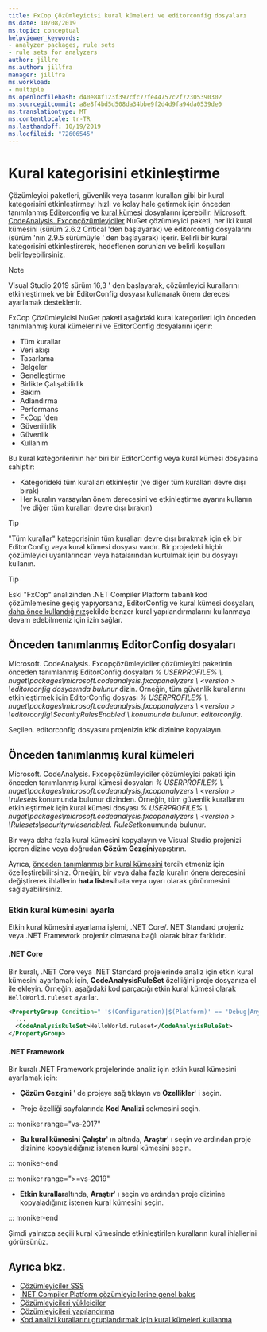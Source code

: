 ```yaml
---
title: FxCop Çözümleyicisi kural kümeleri ve editorconfig dosyaları
ms.date: 10/08/2019
ms.topic: conceptual
helpviewer_keywords:
- analyzer packages, rule sets
- rule sets for analyzers
author: jillre
ms.author: jillfra
manager: jillfra
ms.workload:
- multiple
ms.openlocfilehash: d40e88f123f397cfc77fe44757c2f72305390302
ms.sourcegitcommit: a8e8f4bd5d508da34bbe9f2d4d9fa94da0539de0
ms.translationtype: MT
ms.contentlocale: tr-TR
ms.lasthandoff: 10/19/2019
ms.locfileid: "72606545"
---
```

# <a name="enable-a-category-of-rules"></a>Kural kategorisini etkinleştirme

Çözümleyici paketleri, güvenlik veya tasarım kuralları gibi bir kural kategorisini etkinleştirmeyi hızlı ve kolay hale getirmek için önceden tanımlanmış [Editorconfig](use-roslyn-analyzers.md#set-rule-severity-in-an-editorconfig-file) ve [kural kümesi](using-rule-sets-to-group-code-analysis-rules.md) dosyalarını içerebilir. [Microsoft. CodeAnalysis. Fxcopçözümleyiciler](https://www.nuget.org/packages/Microsoft.CodeAnalysis.FxCopAnalyzers/) NuGet çözümleyici paketi, her iki kural kümesini (sürüm 2.6.2 Critical 'den başlayarak) ve editorconfig dosyalarını (sürüm 'nın 2.9.5 sürümüyle ' den başlayarak) içerir. Belirli bir kural kategorisini etkinleştirerek, hedeflenen sorunları ve belirli koşulları belirleyebilirsiniz.

> [!NOTE]
> Visual Studio 2019 sürüm 16,3 ' den başlayarak, çözümleyici kurallarını etkinleştirmek ve bir EditorConfig dosyası kullanarak önem derecesi ayarlamak desteklenir.

FxCop Çözümleyicisi NuGet paketi aşağıdaki kural kategorileri için önceden tanımlanmış kural kümelerini ve EditorConfig dosyalarını içerir:

- Tüm kurallar
- Veri akışı
- Tasarlama
- Belgeler
- Genelleştirme
- Birlikte Çalışabilirlik
- Bakım
- Adlandırma
- Performans
- FxCop 'den
- Güvenilirlik
- Güvenlik
- Kullanım

Bu kural kategorilerinin her biri bir EditorConfig veya kural kümesi dosyasına sahiptir:

- Kategorideki tüm kuralları etkinleştir (ve diğer tüm kuralları devre dışı bırak)
- Her kuralın varsayılan önem derecesini ve etkinleştirme ayarını kullanın (ve diğer tüm kuralları devre dışı bırakın)

> [!TIP]
> "Tüm kurallar" kategorisinin tüm kuralları devre dışı bırakmak için ek bir EditorConfig veya kural kümesi dosyası vardır. Bir projedeki hiçbir çözümleyici uyarılarından veya hatalarından kurtulmak için bu dosyayı kullanın.

> [!TIP]
> Eski "FxCop" analizinden .NET Compiler Platform tabanlı kod çözümlemesine geçiş yapıyorsanız, EditorConfig ve kural kümesi dosyaları, [daha önce kullandığınız](rule-set-reference.md)şekilde benzer kural yapılandırmalarını kullanmaya devam edebilmeniz için izin sağlar.

## <a name="predefined-editorconfig-files"></a>Önceden tanımlanmış EditorConfig dosyaları

Microsoft. CodeAnalysis. Fxcopçözümleyiciler çözümleyici paketinin önceden tanımlanmış EditorConfig dosyaları *% USERPROFILE% \\. nuget\packages\microsoft.codeanalysis.fxcopanalyzers \\ \<version \> \editorconfig dosyasında bulunur* dizin. Örneğin, tüm güvenlik kurallarını etkinleştirmek için EditorConfig dosyası *% USERPROFILE% \\. nuget\packages\microsoft.codeanalysis.fxcopanalyzers \\ \<version \> \editorconfig\SecurityRulesEnabled \\ konumunda bulunur. editorconfig*.

Seçilen. editorconfig dosyasını projenizin kök dizinine kopyalayın.

## <a name="predefined-rule-sets"></a>Önceden tanımlanmış kural kümeleri

Microsoft. CodeAnalysis. Fxcopçözümleyiciler çözümleyici paketi için önceden tanımlanmış kural kümesi dosyaları *% USERPROFILE% \\. nuget\packages\microsoft.codeanalysis.fxcopanalyzers \\ \<version \> \rulesets* konumunda bulunur dizinden. Örneğin, tüm güvenlik kurallarını etkinleştirmek için kural kümesi dosyası *% USERPROFILE% \\. nuget\packages\microsoft.codeanalysis.fxcopanalyzers \\ \<version \> \Rulesets\securityrulesenabled. RuleSet*konumunda bulunur.

Bir veya daha fazla kural kümesini kopyalayın ve Visual Studio projenizi içeren dizine veya doğrudan **Çözüm Gezgini**yapıştırın.

Ayrıca, [önceden tanımlanmış bir kural kümesini](how-to-create-a-custom-rule-set.md) tercih etmeniz için özelleştirebilirsiniz. Örneğin, bir veya daha fazla kuralın önem derecesini değiştirerek ihlallerin **hata listesi**hata veya uyarı olarak görünmesini sağlayabilirsiniz.

### <a name="set-the-active-rule-set"></a>Etkin kural kümesini ayarla

Etkin kural kümesini ayarlama işlemi, .NET Core/. NET Standard projeniz veya .NET Framework projeniz olmasına bağlı olarak biraz farklıdır.

#### <a name="net-core"></a>.NET Core

Bir kuralı, .NET Core veya .NET Standard projelerinde analiz için etkin kural kümesini ayarlamak için, **CodeAnalysisRuleSet** özelliğini proje dosyanıza el ile ekleyin. Örneğin, aşağıdaki kod parçacığı etkin kural kümesi olarak `HelloWorld.ruleset` ayarlar.

```xml
<PropertyGroup Condition=" '$(Configuration)|$(Platform)' == 'Debug|AnyCPU' ">
  ...
  <CodeAnalysisRuleSet>HelloWorld.ruleset</CodeAnalysisRuleSet>
</PropertyGroup>
```

#### <a name="net-framework"></a>.NET Framework

Bir kuralı .NET Framework projelerinde analiz için etkin kural kümesini ayarlamak için:

- **Çözüm Gezgini** ' de projeye sağ tıklayın ve **Özellikler**' i seçin.

- Proje özelliği sayfalarında **Kod Analizi** sekmesini seçin.

::: moniker range="vs-2017"

- **Bu kural kümesini Çalıştır**' ın altında, **Araştır**' ı seçin ve ardından proje dizinine kopyaladığınız istenen kural kümesini seçin.

::: moniker-end

::: moniker range=">=vs-2019"

- **Etkin kurallar**altında, **Araştır**' ı seçin ve ardından proje dizinine kopyaladığınız istenen kural kümesini seçin.

::: moniker-end

   Şimdi yalnızca seçili kural kümesinde etkinleştirilen kuralların kural ihlallerini görürsünüz.

## <a name="see-also"></a>Ayrıca bkz.

- [Çözümleyiciler SSS](analyzers-faq.md)
- [.NET Compiler Platform çözümleyicilerine genel bakış](roslyn-analyzers-overview.md)
- [Çözümleyicileri yükleiciler](install-roslyn-analyzers.md)
- [Çözümleyicileri yapılandırma](use-roslyn-analyzers.md)
- [Kod analizi kurallarını gruplandırmak için kural kümeleri kullanma](using-rule-sets-to-group-code-analysis-rules.md)
